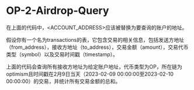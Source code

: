 # OP-2-Airdrop-Query
在上面的代码中，<ACCOUNT_ADDRESS>应该被替换为要查询的账户的地址。

假设你有一个名为transactions的表，它包含交易的相关信息，包括发送方地址（from_address），接收方地址（to_address），交易金额（amount），交易代币类型（symbol）以及交易时间戳（timestamp）。

上面的代码会查询所有接收方地址为给定账户地址，代币类型为OP，所在链为optimism且时间戳在2月9日当天（2023-02-09 00:00:00至2023-02-10 00:00:00）的交易，并统计所有交易金额的总和。
